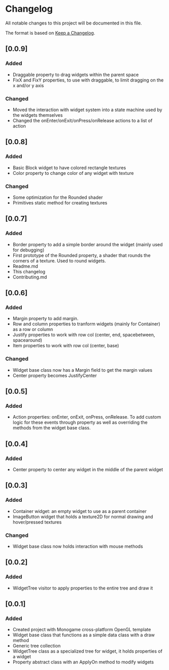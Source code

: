# Changelog
All notable changes to this project will be documented in this file.

The format is based on [Keep a Changelog](https://keepachangelog.com/en/1.0.0/).
## [0.0.9]
### Added
- Draggable property to drag widgets within the parent space
- FixX and FixY properties, to use with draggable, to limit dragging on the x and/or y axis

### Changed
- Moved the interaction with widget system into a state machine used by the widgets themselves
- Changed the onEnter/onExit/onPress/onRelease actions to a list of action

## [0.0.8]
### Added
- Basic Block widget to have colored rectangle textures
- Color property to change color of any widget with texture

### Changed
- Some optimization for the Rounded shader
- Primitives static method for creating textures


## [0.0.7]
### Added
- Border property to add a simple border around the widget (mainly used for debugging)
- First prototype of the Rounded property, a shader that rounds the corners of a texture. Used to round widgets.
- Readme.md
- This changelog
- Contributing.md

## [0.0.6]
### Added
- Margin property to add margin.
- Row and column properties to tranform widgets (mainly for Container) as a row or column
- Justify properties to work with row col (center, end, spacebetween, spacearound)
- Item properties to work with row col (center, base)

### Changed
- Widget base class now has a Margin field to get the margin values
- Center property becomes JustifyCenter

## [0.0.5]
### Added
- Action properties: onEnter, onExit, onPress, onRelease. 
To add custom logic for these events through property as well as overriding the methods from the widget base class.

## [0.0.4]
### Added
- Center property to center any widget in the middle of the parent widget

## [0.0.3]
### Added
- Container widget: an empty widget to use as a parent container
- ImageButton widget that holds a texture2D for normal drawing and hover/pressed textures

### Changed
- Widget base class now holds interaction with mouse methods

## [0.0.2]
### Added
- WidgetTree visitor to apply properties to the entire tree and draw it

## [0.0.1]
### Added
- Created project with Monogame cross-platform OpenGL template
- Widget base class that functions as a simple data class with a draw method
- Generic tree collection
- WidgetTree class as a specialized tree for widget, it holds properties of a widget
- Property abstract class with an ApplyOn method to modify widgets
